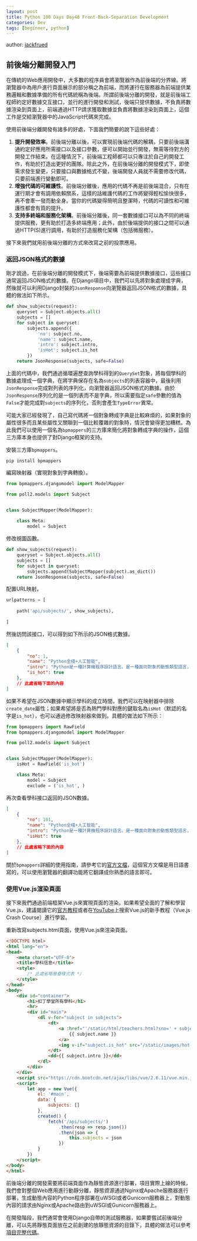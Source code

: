 ```yaml
---
layout: post
title: Python 100 Days Day48 Front-Back-Separation Development
categories: Dev
tags: [beginner, python]
---
```


author: [jackfrued](https://github.com/jackfrued/Python-100-Days)

## 前後端分離開發入門

在傳統的Web應用開發中，大多數的程序員會將瀏覽器作為前後端的分界線。將瀏覽器中為用戶進行頁面展示的部分稱之為前端，而將運行在服務器為前端提供業務邏輯和數據準備的所有代碼統稱為後端。所謂前後端分離的開發，就是前後端工程師約定好數據交互接口，並行的進行開發和測試，後端只提供數據，不負責將數據渲染到頁面上，前端通過HTTP請求獲取數據並負責將數據渲染到頁面上，這個工作是交給瀏覽器中的JavaScript代碼來完成。

<!-- more -->

使用前後端分離開發有諸多的好處，下面我們簡要的說下這些好處：

1. **提升開發效率**。前後端分離以後，可以實現前後端代碼的解耦，只要前後端溝通約定好應用所需接口以及接口參數，便可以開始並行開發，無需等待對方的開發工作結束。在這種情況下，前後端工程師都可以只專注於自己的開發工作，有助於打造出更好的團隊。除此之外，在前後端分離的開發模式下，即使需求發生變更，只要接口與數據格式不變，後端開發人員就不需要修改代碼，只要前端進行變動即可。
2. **增強代碼的可維護性**。前後端分離後，應用的代碼不再是前後端混合，只有在運行期才會有調用依賴關系，這樣的話維護代碼的工作將變得輕松愉快很多，再不會牽一發而動全身。當你的代碼變得簡明且整潔時，代碼的可讀性和可維護性都會有質的提升。
3. **支持多終端和服務化架構**。前後端分離後，同一套數據接口可以為不同的終端提供服務，更有助於打造多終端應用；此外，由於後端提供的接口之間可以通過HTTP(S)進行調用，有助於打造服務化架構（包括微服務）。

接下來我們就用前後端分離的方式來改寫之前的投票應用。

### 返回JSON格式的數據

剛才說過，在前後端分離的開發模式下，後端需要為前端提供數據接口，這些接口通常返回JSON格式的數據。在Django項目中，我們可以先將對象處理成字典，然後就可以利用Django封裝的`JsonResponse`向瀏覽器返回JSON格式的數據，具體的做法如下所示。

```python
def show_subjects(request):
    queryset = Subject.objects.all()
    subjects = []
    for subject in queryset:
        subjects.append({
            'no': subject.no,
            'name': subject.name,
            'intro': subject.intro,
            'isHot': subject.is_hot
        })
    return JsonResponse(subjects, safe=False)
```

上面的代碼中，我們通過循環遍歷查詢學科得到的`QuerySet`對象，將每個學科的數據處理成一個字典，在將字典保存在名為`subjects`的列表容器中，最後利用`JsonResponse`完成對列表的序列化，向瀏覽器返回JSON格式的數據。由於`JsonResponse`序列化的是一個列表而不是字典，所以需要指定`safe`參數的值為`False`才能完成對`subjects`的序列化，否則會產生`TypeError`異常。

可能大家已經發現了，自己寫代碼將一個對象轉成字典是比較麻煩的，如果對象的屬性很多而且某些屬性又關聯到一個比較覆雜的對象時，情況會變得更加糟糕。為此我們可以使用一個名為`bpmappers`的三方庫來簡化將對象轉成字典的操作，這個三方庫本身也提供了對Django框架的支持。

安裝三方庫`bpmappers`。

```shell
pip install bpmappers
```

編寫映射器（實現對象到字典轉換）。

```python
from bpmappers.djangomodel import ModelMapper

from poll2.models import Subject


class SubjectMapper(ModelMapper):
   
    class Meta:
        model = Subject
```

修改視圖函數。

```python
def show_subjects(request):
    queryset = Subject.objects.all()
    subjects = []
    for subject in queryset:
        subjects.append(SubjectMapper(subject).as_dict())
    return JsonResponse(subjects, safe=False)
```

配置URL映射。

```python
urlpatterns = [
    
    path('api/subjects/', show_subjects),
    
]
```

然後訪問該接口，可以得到如下所示的JSON格式數據。

```json
[
    {
        "no": 1,
        "name": "Python全棧+人工智能",
        "intro": "Python是一種計算機程序設計語言。是一種面向對象的動態類型語言，最初被設計用於編寫自動化腳本(shell)，隨著版本的不斷更新和語言新功能的添加，越來越多被用於獨立的、大型項目的開發。",
        "is_hot": true
    },
    // 此處省略下面的內容
]
```

如果不希望在JSON數據中顯示學科的成立時間，我們可以在映射器中排除`create_date`屬性；如果希望將是否為熱門學科對應的鍵取名為`isHot`（默認的名字是`is_hot`），也可以通過修改映射器來做到。具體的做法如下所示：

```python
from bpmappers import RawField
from bpmappers.djangomodel import ModelMapper

from poll2.models import Subject


class SubjectMapper(ModelMapper):
    isHot = RawField('is_hot')

    class Meta:
        model = Subject
        exclude = ('is_hot', )
```

再次查看學科接口返回的JSON數據。

```json
[
    {
        "no": 101,
        "name": "Python全棧+人工智能",
        "intro": "Python是一種計算機程序設計語言。是一種面向對象的動態類型語言，最初被設計用於編寫自動化腳本(shell)，隨著版本的不斷更新和語言新功能的添加，越來越多被用於獨立的、大型項目的開發。",
        "isHot": true
    },
    // 此處省略下面的內容
]
```

關於`bpmappers`詳細的使用指南，請參考它的[官方文檔](<https://bpmappers.readthedocs.io/en/stable/>)，這個官方文檔是用日語書寫的，可以使用瀏覽器的翻譯功能將它翻譯成你熟悉的語言即可。

### 使用Vue.js渲染頁面

接下來我們通過前端框架Vue.js來實現頁面的渲染。如果希望全面的了解和學習Vue.js，建議閱讀它的[官方教程](<https://cn.vuejs.org/v2/guide/>)或者在[YouTube](<https://www.youtube.com/>)上搜索Vue.js的新手教程（Vue.js Crash Course）進行學習。

重新改寫subjects.html頁面，使用Vue.js來渲染頁面。

```html
<!DOCTYPE html>
<html lang="en">
<head>
    <meta charset="UTF-8">
    <title>學科信息</title>
    <style>
		/* 此處省略層疊樣式表 */
    </style>
</head>
<body>
    <div id="container">
        <h1>扣丁學堂所有學科</h1>
        <hr>
        <div id="main">
            <dl v-for="subject in subjects">
                <dt>
                    <a :href="'/static/html/teachers.html?sno=' + subject.no">
                        {{ subject.name }}
                    </a>
                    <img v-if="subject.is_hot" src="/static/images/hot-icon-small.png">
                </dt>
                <dd>{{ subject.intro }}</dd>
            </dl>
        </div>
    </div>
    <script src="https://cdn.bootcdn.net/ajax/libs/vue/2.6.11/vue.min.js"></script>
    <script>
        let app = new Vue({
            el: '#main',
            data: {
                subjects: []
            },
            created() {
                fetch('/api/subjects/')
                    .then(resp => resp.json())
                    .then(json => {
                        this.subjects = json
                    })
            }
        })
    </script>
</body>
</html>
```

前後端分離的開發需要將前端頁面作為靜態資源進行部署，項目實際上線的時候，我們會對整個Web應用進行動靜分離，靜態資源通過Nginx或Apache服務器進行部署，生成動態內容的Python程序部署在uWSGI或者Gunicorn服務器上，對動態內容的請求由Nginx或Apache路由到uWSGI或Gunicorn服務器上。

在開發階段，我們通常會使用Django自帶的測試服務器，如果要嘗試前後端分離，可以先將靜態頁面放在之前創建的放靜態資源的目錄下，具體的做法可以參考[項目完整代碼](https://gitee.com/jackfrued/django19062)。

